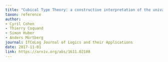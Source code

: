 ```yaml
---
title: "Cubical Type Theory: a constructive interpretation of the univalence axiom"
taxon: reference
author:
- Cyril Cohen
- Thierry Coquand
- Simon Huber
- Anders Mörtberg
journal: IfCoLog Journal of Logics and their Applications 
date: 2017-11-01
link: https://arxiv.org/abs/1611.02108
---
```


